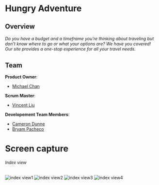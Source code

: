 # Hungry Adventure
## Overview
###### Do you have a budget and a timeframe you're thinking about traveling but don't know where to go or what your options are? We have you covered! Our site provides a one-stop experience for all your travel needs.
## Team
**Product Owner**:
* [Michael Chan](http://github.com/ThinkFWD)

**Scrum Master**:
* [Vincent Liu](https://github.com/supreme38)

**Developement Team Members**:
* [Cameron Dunne](https://www.github.com/camdunne)
* [Bryam Pacheco](https://github.com/xbryan813x)


# Screen capture
###### Index view
![index view1](http://i300.photobucket.com/albums/nn38/bpacheco813/homeScreen_zpsg9zpk9lb.png)
![index view2](http://i300.photobucket.com/albums/nn38/bpacheco813/mainView2_zpsn2usu6jn.png)
![index view3](http://i300.photobucket.com/albums/nn38/bpacheco813/mainView3_zpsajuku74y.png)
![index view4](http://i300.photobucket.com/albums/nn38/bpacheco813/mainView4_zpsuswy6knl.png)
